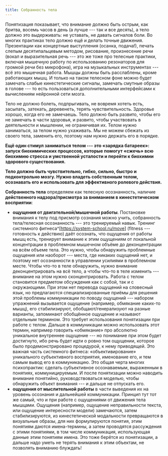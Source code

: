 ```yaml
---
title: Собранность тела
---
```


Понятизация показывает, что внимание должно быть острым, как бритва,
восемь часов в день (а лучше --- так и все десять), а тело должно это
выдерживать: не уставать, не давать сигналов боли. Во многих практиках
тело должно ещё и делать точные движения. Презентации как концертные
выступления (осанка, подача!), печать слепым десятипальцевым методом,
рисование, произнесение речи (вокал и выразительная речь --- это же тоже
про телесные практики, включая мышечную работу по использованию
резонаторов для громкой речи без микрофона), игра на музыкальных
инструментах --- всё это мышечная работа. Мышцы должны быть расслаблены,
кроме работающих мышц. И только на таком телесном фоне можно будет
замечать слабые кинестетические сигналы, замечать смутные образы в
голове --- то есть пользоваться дополнительными интерфейсами к
вычислениям нейронной сети мозга.

Тело не должно болеть, подпрыгивать, не вовремя хотеть есть, засыпать,
затекать, деревенеть, терять чувствительность. Здоровье хорошо, когда
его не замечаешь. Тело должно быть развито, чтобы его не замечать в
части здоровья, и развито, чтобы участвовать в деятельности и мышлении,
не ограничивая их. Телом нужно заниматься, за телом нужно ухаживать. Мы
не можем сбежать из своего тела, заменить его, поэтому нам нужно держать
его в порядке.

**Ещё один стимул заниматься телом --- это «зарядка батареек»: запуск
биохимических процессов, которые помогут «сжечь» всю биохимию стресса и
умственной усталости и перейти к биохимии здорового существования.**

**Тело должно быть чувствительно, гибко, сильно, быстро и подконтрольно
мозгу. Нужно владеть собственным телом, осознавать его и использовать
для эффективного ролевого действия.**

**Собранность тела** определяем как телесную осознанность, наличие
**действенного надзора/присмотра за вниманием в кинестетическом
восприятии**:

-   **ощущения от двигательной/мышечной работы**. Постановке внимания к
    телу под присмотр сознания можно учить, собранность тела/телесная
    осознанность --- это тренируемый навык. Тренинг системного
    фитнеса^[<https://system-school.ru/move>]
    (fitness --- готовность к действию) даёт осознать, что ощущения от
    работы мышц есть, тренирует внимание к этим ощущениям от локальной
    концентрации в проблемном мышечном объёме до деконцентрации на всём
    объеме тела. Это нужно, чтобы обнаружить проблемные ощущения или
    наоборот --- места, где никаких ощущений нет, и поэтому нет
    осознанности в управлении усилиями в проблемном месте. Чтобы что-то
    в теле обнаружить, нужно внимание деконцентрировать на всё тело, а
    чтобы что-то в теле изменить --- внимание на этом нужно
    сконцентрировать. Работа с телом становится предметом обсуждения как
    с собой, так и с окружающими. При этом нет перевода ощущений на
    словесный язык, но предлагаются специализированные приёмы для
    решения этой проблемы коммуникации по поводу ощущений --- набором
    упражнений вызывается ощущение (например, обмякание каких-то мышц),
    его стабилизируют, обобщают/генерализуют на разные варианты,
    запоминают обобщённое ощущение и называют отдельным термином. Это
    требует использования понятизации при работе с телом. Дальше в
    коммуникации можно использовать этот термин, например говорить
    «обмякание» про абсолютно уникальное внутреннее ощущение --- но
    понимание при этом будет достигнуто, ибо речь будет идти о ровно том
    ощущении, которое было продемонстрировано процедурой, к нему
    приводящей. Это важная часть системного фитнеса: «объективирование»
    уникального субъективного восприятия, именование его, и тем самым
    вывод его в коммуникацию. Это общая черта многих психопрактик:
    сделать субъективное осознаваемым, выраженным в понятиях,
    коммуницируемым. И после понятизации можно наводить внимание
    понятийно, руководствоваться моделью, чтобы обнаружить объект
    внимания --- и дальше не отпускать его.
-   **ощущения от мыслительной работы** в части выведения их на уровень
    осознания и дальнейшей коммуникации. Принцип тут тот же самый, что и
    при работе с ощущениями от движения тела мышцами. Ощущения
    (например, ощущение неправильности текста, или ощущение интересности
    модели) замечаются, затем стабилизируются, из кинестетической
    модальности превращаются в визуальные образы, для них формулируются
    понятия, этим понятиям даются имена-термины, а затем проводятся
    рассуждения с этими понятиями, в том числе коммуникация,
    использующая данные этим понятиям имена. Это тоже берётся из
    понятизации, а дальше надо уметь не терять внимания к этим объектам,
    не позволять вниманию блуждать!
